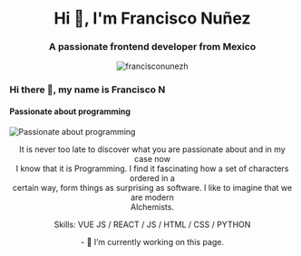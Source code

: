 <h1 align="center">Hi 👋, I'm Francisco Nuñez</h1>
<h3 align="center">A passionate frontend developer from Mexico</h3>

<p align="center"><img src="https://komarev.com/ghpvc/?username=francisconunezh&label=Profile%20views&color=0e75b6&style=flat" alt="francisconunezh" /> </p>

### Hi there 👋, my name is Francisco N 
#### Passionate about programming
![Passionate about programming](https://pbs.twimg.com/profile_banners/1348662446/1647586466/600x200)

<p align="center"> It is never too late to discover what you are passionate about and in my case now <br>
I know that it is Programming. I find it fascinating how a set of characters ordered in a <br>
certain way, form things as surprising as software. I like to imagine that we are modern <br>
Alchemists. </p>

<p align="center"> Skills: VUE JS / REACT / JS / HTML / CSS / PYTHON </p>

<p align="center"> - 🔭 I’m currently working on this page. </p>









